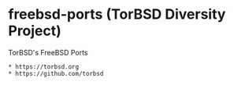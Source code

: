 # freebsd-ports (TorBSD Diversity Project)

TorBSD's FreeBSD Ports

    * https://torbsd.org
    * https://github.com/torbsd
